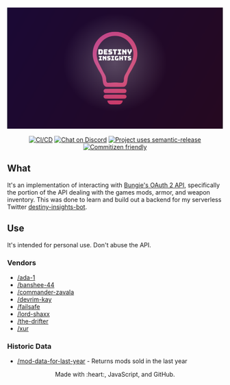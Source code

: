 ![logo](./media/destiny-insights.png)

<p align="center">
  <a href="https://github.com/cujarrett/destiny-insights-backend/actions"><img alt="CI/CD" src="https://github.com/cujarrett/destiny-insights-backend/actions/workflows/release.yml/badge.svg"></a>
  <a href="https://discord.gg/jAA5U52"><img alt="Chat on Discord" src="https://img.shields.io/discord/460598989939802115?label=Discord"></a>
  <a href="https://github.com/semantic-release/semantic-release"><img alt="Project uses semantic-release" src="https://img.shields.io/badge/%20%20%F0%9F%93%A6%F0%9F%9A%80-semantic--release-e10079.svg"></a>
  <a href="http://commitizen.github.io/cz-cli/"><img alt="Commitizen friendly" src="https://img.shields.io/badge/commitizen-friendly-brightgreen.svg?"></a>
</p>

## What

It's an implementation of interacting with
[Bungie's OAuth 2 API](https://github.com/Bungie-net/api), specifically the
portion of the API dealing with the games mods, armor, and weapon inventory. This
was done to learn and build out a backend for my serverless Twitter
[destiny-insights-bot](https://github.com/cujarrett/destiny-insights-bot).

## Use

It's intended for personal use. Don't abuse the API.

### Vendors

- [/ada-1](https://api.destinyinsights.com/ada-1)
- [/banshee-44](https://api.destinyinsights.com/banshee-44)
- [/commander-zavala](https://api.destinyinsights.com/commander-zavala)
- [/devrim-kay](https://api.destinyinsights.com/devrim-kay)
- [/failsafe](https://api.destinyinsights.com/failsafe)
- [/lord-shaxx](https://api.destinyinsights.com/lord-shaxx)
- [/the-drifter](https://api.destinyinsights.com/the-drifter)
- [/xur](https://api.destinyinsights.com/xur)

### Historic Data

- [/mod-data-for-last-year](https://api.destinyinsights.com/mod-data-for-last-year) - Returns mods sold in the last year

<p align="center">
  Made with :heart:, JavaScript, and GitHub.
</p>
